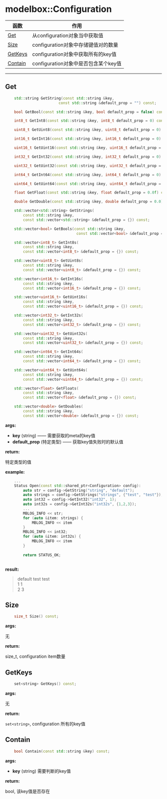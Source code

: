 # modelbox::Configuration

|函数|作用|
|-|-|
|[Get](#get)|从configuration对象当中获取值|
|[Size](#size)|configuration对象中存储键值对的数量|
|[GetKeys](#getKeys)|configuration对象中获取所有的key值|
|[Contain](#contain)|configuration对象中是否包含某个key值|
---

## Get

```c++
    std::string GetString(const std::string &key,
                        const std::string &default_prop = "") const;

    bool GetBool(const std::string &key, bool default_prop = false) const;

    int8_t GetInt8(const std::string &key, int8_t default_prop = 0) const;

    uint8_t GetUint8(const std::string &key, uint8_t default_prop = 0) const;

    int16_t GetInt16(const std::string &key, int16_t default_prop = 0) const;

    uint16_t GetUint16(const std::string &key, uint16_t default_prop = 0) const;

    int32_t GetInt32(const std::string &key, int32_t default_prop = 0) const;

    uint32_t GetUint32(const std::string &key, uint32_t default_prop = 0) const;

    int64_t GetInt64(const std::string &key, int64_t default_prop = 0) const;

    uint64_t GetUint64(const std::string &key, uint64_t default_prop = 0) const;

    float GetFloat(const std::string &key, float default_prop = 0.0f) const;

    double GetDouble(const std::string &key, double default_prop = 0.0) const;

    std::vector<std::string> GetStrings(
        const std::string &key,
        const std::vector<std::string> &default_prop = {}) const;

    std::vector<bool> GetBools(const std::string &key,
                                const std::vector<bool> &default_prop = {}) const;

    std::vector<int8_t> GetInt8s(
        const std::string &key,
        const std::vector<int8_t> &default_prop = {}) const;

    std::vector<uint8_t> GetUint8s(
        const std::string &key,
        const std::vector<uint8_t> &default_prop = {}) const;

    std::vector<int16_t> GetInt16s(
        const std::string &key,
        const std::vector<int16_t> &default_prop = {}) const;

    std::vector<uint16_t> GetUint16s(
        const std::string &key,
        const std::vector<uint16_t> &default_prop = {}) const;

    std::vector<int32_t> GetInt32s(
        const std::string &key,
        const std::vector<int32_t> &default_prop = {}) const;

    std::vector<uint32_t> GetUint32s(
        const std::string &key,
        const std::vector<uint32_t> &default_prop = {}) const;

    std::vector<int64_t> GetInt64s(
        const std::string &key,
        const std::vector<int64_t> &default_prop = {}) const;

    std::vector<uint64_t> GetUint64s(
        const std::string &key,
        const std::vector<uint64_t> &default_prop = {}) const;

    std::vector<float> GetFloats(
        const std::string &key,
        const std::vector<float> &default_prop = {}) const;

    std::vector<double> GetDoubles(
        const std::string &key,
        const std::vector<double> &default_prop = {}) const;
```

**args:**  

* **key** (string) ——  需要获取的meta的key值
* **default_prop** (特定类型) —— 获取key值失败时的默认值

**return:**  

特定类型的值

**example:**  

```c++
    ...
    Status Open(const std::shared_ptr<Configuration> config):
        auto str = config->GetString("string", "default");
        auto strings = config->GetStrings("strings", {"test", "test"});
        auto int32 = config->GetInt32("int32", 1);
        auto int32s = config->GetInt32s("int32s", {1,2,3});
        ...
        MBLOG_INFO << str;
        for (auto &item: strings) {
            MBLOG_INFO << item
        }
        MBLOG_INFO << int32;
        for (auto &item: int32s) {
            MBLOG_INFO << item
        }
        
        return STATUS_OK;
        
```

**result:**

> default
> test
> test  
> 1
> 1  
> 2
> 3  

## Size

```c++
    size_t Size() const;
```

**args:**  

无

**return:**  

size_t, configuration item数量

## GetKeys

```c++
    set<string> GetKeys() const;
```

**args:**  

无

**return:**  

`set<string>`, configuration 所有的key值

## Contain

```c++
    bool Contain(const std::string &key) const;
```

**args:**  

* **key** (string) 需要判断的key值

**return:**  

bool, 该key值是否存在
